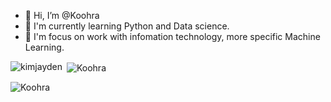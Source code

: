 - 👋 Hi, I’m @Koohra
- 📖 I'm currently learning Python and Data science.
- 🏹 I'm focus on work with infomation technology, more specific Machine Learning.





<p><img align="left" src="https://github-readme-stats.vercel.app/api/top-langs?username=Koohra&show_icons=true&locale=en&layout=compact" alt="kimjayden" /></p>
<p>&nbsp;<img align="center" src="https://github-readme-stats.vercel.app/api?username=Koohra&show_icons=true&locale=en" alt="Koohra" /></p>
<p><img align="center" src="https://github-readme-streak-stats.herokuapp.com/?user=Koohra" alt="Koohra" /></p>



<!---
Koohra/Koohra is a ✨ special ✨ repository because its `README.md` (this file) appears on your GitHub profile.
You can click the Preview link to take a look at your changes.
--->
